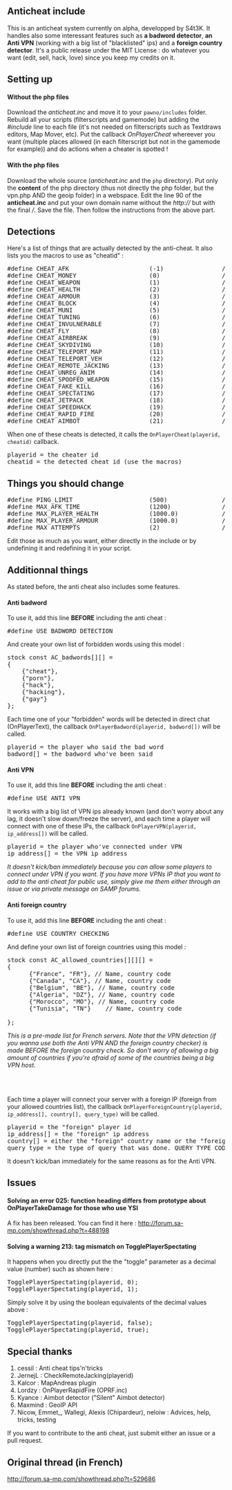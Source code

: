 Anticheat include
-----------------

This is an anticheat system currently on alpha, developped by S4t3K. It handles also some interessant features such as **a badword detector**, **an Anti VPN** (working with a big list of "blacklisted" ips) and a **foreign country detector**.
It's a public release under the MIT License : do whatever you want (edit, sell, hack, love) since you keep my credits on it.


Setting up
----------

#### Without the php files

Download the *anticheat.inc* and move it to your `pawno/includes` folder. Rebuild all your scripts (filterscripts and gamemode) but adding the *#include <anticheat>* line to each file (it's not needed on filterscripts such as Textdraws editors, Map Mover, etc). Put the callback *OnPlayerCheat* whereever you want (multiple places allowed (in each filterscript but not in the gamemode for example)) and do actions when a cheater is spotted !


#### With the php files

Download the whole source (*anticheat.inc* and the `php` directory). Put only the **content** of the php directory (thus not directly the php folder, but the vpn.php AND the geoip folder) in a webspace. Edit the line 90 of the **anticheat.inc** and put your own domain name without the *http://* but with the final */*. Save the file. Then follow the instructions from the above part.


Detections
----------

Here's a list of things that are actually detected by the anti-cheat. It also lists you the macros to use as "cheatid" :

<pre>
#define CHEAT_AFK                      (-1)                // Cheat ID -1 = OnPlayerCheat is also used for AFK detection. 
#define CHEAT_MONEY                    (0)                 // Cheat ID 0 = Money cheat
#define CHEAT_WEAPON                   (1)                 // Cheat ID 1 = Drop gun cheat
#define CHEAT_HEALTH                   (2)                 // Cheat ID 2 = Health cheat
#define CHEAT_ARMOUR                   (3)                 // Cheat ID 3 = Armour cheat
#define CHEAT_BLOCK                    (4)                 // Cheat ID 4 = Block ammo cheat (more ammo than authorized)
#define CHEAT_MUNI                     (5)                 // Cheat ID 5 = Ammo cheat (adding ammo)
#define CHEAT_TUNING                   (6)                 // Cheat ID 6 = Tuning cheat
#define CHEAT_INVULNERABLE             (7)                 // Cheat ID 7 = Invulnerable cheat
#define CHEAT_FLY                      (8)                 // Cheat ID 8 = Fly cheat (player swims in the air)
#define CHEAT_AIRBREAK                 (9)                 // Cheat ID 9 = Airbreak cheat (no gravity)
#define CHEAT_SKYDIVING                (10)                // Cheat ID 10 = Skydiving cheat (falling from the air to move faster)
#define CHEAT_TELEPORT_MAP             (11)                // Cheat ID 11 = Teleport map cheat (player right clicks on the map and got teleported to the point)
#define CHEAT_TELEPORT_VEH             (12)                // Cheat ID 12 = Teleport veh cheat (player teleports into a vehicle)
#define CHEAT_REMOTE_JACKING           (13)                // Cheat ID 13 = Remote jacking cheat (player messes up with the nearby vehicles and come back to where he was)
#define CHEAT_UNREG_ANIM               (14)                // Cheat ID 14 = Unregistred animation cheat (player uses a non-SAMP animation)
#define CHEAT_SPOOFED_WEAPON           (15)                // Cheat ID 15 = Spoofed weapon cheat
#define CHEAT_FAKE_KILL                (16)                // Cheat ID 16 = Fake kill cheat
#define CHEAT_SPECTATING               (17)                // Cheat ID 17 = Spectating cheat (player spectates other players without being allowed by the script)
#define CHEAT_JETPACK                  (18)                // Cheat ID 18 = Jetpack cheat (player uses a non-legit jetpack)
#define CHEAT_SPEEDHACK                (19)                // Cheat ID 19 = Speedhack (player moves very faster) [EXPERIMENTAL]
#define CHEAT_RAPID_FIRE               (20)                // Cheat ID 20 = Rapidfire cheat
#define CHEAT_AIMBOT                   (21)                // Cheat ID 21 = Aimbot cheat
</pre>

When one of these cheats is detected, it calls the `OnPlayerCheat(playerid, cheatid)` callback.
<pre>
playerid = the cheater id
cheatid = the detected cheat id (use the macros)
</pre>


Things you should change
------------------------

<pre>
#define PING_LIMIT                     (500)               // Maximal ping a player can have before getting kicked
#define MAX_AFK_TIME                   (1200)              // Maximal AFK time in minutes seconds. Once this time is reached, the OnPlayerCheat is called with CHEAT_AFK as cheatid.
#define MAX_PLAYER_HEALTH              (1000.0)            // Maximal health a player can have without being detected as cheater. MUST BE different from 100 and superior to 99. Useful for aduties.
#define MAX_PLAYER_ARMOUR              (1000.0)            // Maximal armour a player can have without being detected as cheater. MUST BE different from 100 and superior to 99. Useful for aduties.
#define MAX_ATTEMPTS                   (2)                 // Maximal unsynchro time in seconds before being timed out.
</pre>

Edit those as much as you want, either directly in the include or by undefining it and redefining it in your script.


Additionnal things
------------------

As stated before, the anti cheat also includes some features.

#### Anti badword

To use it, add this line **BEFORE** including the anti cheat :
<pre>
#define USE_BADWORD_DETECTION
</pre>

And create your own list of forbidden words using this model :

<pre>
stock const AC_badwords[][] =
{
    {"cheat"},
    {"porn"},
    {"hack"},
    {"hacking"},
    {"gay"}
};
</pre>

Each time one of your "forbidden" words will be detected in direct chat (OnPlayerText), the callback `OnPlayerBadword(playerid, badword[])` will be called.
<pre>
playerid = the player who said the bad word
badword[] = the badword who've been said
</pre>

#### Anti VPN

To use it, add this line **BEFORE** including the anti cheat :
<pre>
#define USE_ANTI_VPN
</pre>

It works with a big list of VPN ips already known (and don't worry about any lag, it doesn't slow down/freeze the server), and each time a player will connect with one of these IPs, the callback `OnPlayerVPN(playerid, ip_address[])` will be called.
<pre>
playerid = the player who've connected under VPN
ip_address[] = the VPN ip address
</pre>

*It doesn't kick/ban immediately because you can allow some players to connect under VPN if you want. If you have more VPNs IP that you want to add to the anti cheat for public use, simply give me them either through an issue or via private message on SAMP forums.*

#### Anti foreign country

To use it, add this line **BEFORE** including the anti cheat :
<pre>
#define USE_COUNTRY_CHECKING
</pre>

And define your own list of foreign countries using this model :

<pre>
stock const AC_allowed_countries[][][] = 
{
      {"France", "FR"}, // Name, country code
      {"Canada", "CA"}, // Name, country code
      {"Belgium", "BE"}, // Name, country code
      {"Algeria", "DZ"}, // Name, country code
      {"Morocco", "MO"}, // Name, country code
      {"Tunisia", "TN"}    // Name, country code
       
};</pre>

*This is a pre-made list for French servers. Note that the VPN detection (if you wanna use both the Anti VPN AND the foreign country checker) is made BEFORE the foreign country check. So don't worry of allowing a big amount of countries if you're afraid of some of the countries being a big VPN host.*

<br />
<br />

Each time a player will connect your server with a foreign IP (foreign from your allowed countries list), the callback `OnPlayerForeignCountry(playerid, ip_address[], country[], query_type)` will be called.
<pre>
playerid = the "foreign" player id
ip_address[] = the "foreign" ip address
country[] = either the "foreign" country name or the "foreign" country code (depends of what query_type's value is)
query_type = the type of query that was done. QUERY_TYPE_CODE will make "country" containing the country code of the foreign country (for example for United States, "US"). QUERY_TYPE_COUNTRY_NAME will make "country" containing the whole country name (for example for United States, "United States"). Check the "geoip" folder for more details.
</pre>

It doesn't kick/ban immediately for the same reasons as for the Anti VPN.

Issues
------

#### Solving an error 025: function heading differs from prototype about OnPlayerTakeDamage for those who use YSI

A fix has been released. You can find it here : http://forum.sa-mp.com/showthread.php?t=488198


#### Solving a warning 213: tag mismatch on TogglePlayerSpectating 

It happens when you directly put the the "toggle" parameter as a decimal value (number) such as shown here :

<pre>
TogglePlayerSpectating(playerid, 0);
TogglePlayerSpectating(playerid, 1);
</pre>

Simply solve it by using the boolean equivalents of the decimal values above :

<pre>
TogglePlayerSpectating(playerid, false);
TogglePlayerSpectating(playerid, true);
</pre>


Special thanks
--------------

1. cessil : Anti cheat tips'n'tricks
2. JernejL : CheckRemoteJacking(playerid)
3. Kalcor : MapAndreas plugin
4. Lordzy : OnPlayerRapidFire (OPRF.inc)
5. Kyance : Aimbot detector ("Silent" Aimbot detector)
6. Maxmind : GeoIP API 
7. Nicow, Emmet_, Wallegi, Alexis (Chipardeur), neloiw : Advices, help, tricks, testing

If you want to contribute to the anti cheat, just submit either an issue or a pull request.

## Original thread (in French)

http://forum.sa-mp.com/showthread.php?t=529686
